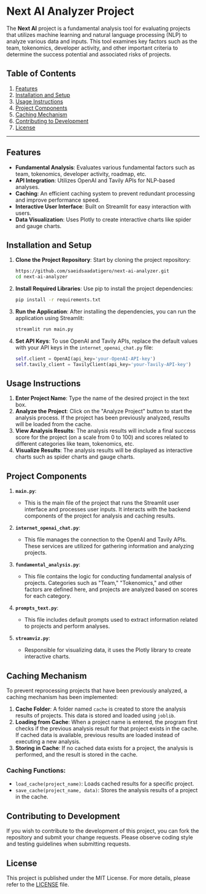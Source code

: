# Next AI Analyzer Project

The **Next AI** project is a fundamental analysis tool for evaluating projects that utilizes machine learning and natural language processing (NLP) to analyze various data and inputs. This tool examines key factors such as the team, tokenomics, developer activity, and other important criteria to determine the success potential and associated risks of projects.

## Table of Contents

1. [Features](#features)
2. [Installation and Setup](#installation-and-setup)
3. [Usage Instructions](#usage-instructions)
4. [Project Components](#project-components)
5. [Caching Mechanism](#caching-mechanism)
6. [Contributing to Development](#contributing-to-development)
7. [License](#license)

---

## Features

- **Fundamental Analysis**: Evaluates various fundamental factors such as team, tokenomics, developer activity, roadmap, etc.
- **API Integration**: Utilizes OpenAI and Tavily APIs for NLP-based analyses.
- **Caching**: An efficient caching system to prevent redundant processing and improve performance speed.
- **Interactive User Interface**: Built on Streamlit for easy interaction with users.
- **Data Visualization**: Uses Plotly to create interactive charts like spider and gauge charts.

## Installation and Setup

1. **Clone the Project Repository**:
   Start by cloning the project repository:
   ```bash
   https://github.com/saeidsaadatigero/next-ai-analyzer.git
   cd next-ai-analyzer
   ```

2. **Install Required Libraries**:
   Use pip to install the project dependencies:
   ```bash
   pip install -r requirements.txt
   ```

3. **Run the Application**:
   After installing the dependencies, you can run the application using Streamlit:
   ```bash
   streamlit run main.py
   ```

4. **Set API Keys**:
   To use OpenAI and Tavily APIs, replace the default values with your API keys in the `internet_openai_chat.py` file:
   ```python
   self.client = OpenAI(api_key='your-OpenAI-API-key')
   self.tavily_client = TavilyClient(api_key='your-Tavily-API-key')
   ```

## Usage Instructions

1. **Enter Project Name**: Type the name of the desired project in the text box.
2. **Analyze the Project**: Click on the "Analyze Project" button to start the analysis process. If the project has been previously analyzed, results will be loaded from the cache.
3. **View Analysis Results**: The analysis results will include a final success score for the project (on a scale from 0 to 100) and scores related to different categories like team, tokenomics, etc.
4. **Visualize Results**: The analysis results will be displayed as interactive charts such as spider charts and gauge charts.

## Project Components

1. **`main.py`**:
   - This is the main file of the project that runs the Streamlit user interface and processes user inputs. It interacts with the backend components of the project for analysis and caching results.

2. **`internet_openai_chat.py`**:
   - This file manages the connection to the OpenAI and Tavily APIs. These services are utilized for gathering information and analyzing projects.

3. **`fundamental_analysis.py`**:
   - This file contains the logic for conducting fundamental analysis of projects. Categories such as "Team," "Tokenomics," and other factors are defined here, and projects are analyzed based on scores for each category.

4. **`prompts_text.py`**:
   - This file includes default prompts used to extract information related to projects and perform analyses.

5. **`streamviz.py`**:
   - Responsible for visualizing data, it uses the Plotly library to create interactive charts.

## Caching Mechanism

To prevent reprocessing projects that have been previously analyzed, a caching mechanism has been implemented:

1. **Cache Folder**: A folder named `cache` is created to store the analysis results of projects. This data is stored and loaded using `joblib`.
2. **Loading from Cache**: When a project name is entered, the program first checks if the previous analysis result for that project exists in the cache. If cached data is available, previous results are loaded instead of executing a new analysis.
3. **Storing in Cache**: If no cached data exists for a project, the analysis is performed, and the result is stored in the cache.

### Caching Functions:

- `load_cache(project_name)`: Loads cached results for a specific project.
- `save_cache(project_name, data)`: Stores the analysis results of a project in the cache.

## Contributing to Development

If you wish to contribute to the development of this project, you can fork the repository and submit your change requests. Please observe coding style and testing guidelines when submitting requests.

## License

This project is published under the MIT License. For more details, please refer to the [LICENSE](./LICENSE) file.
```
